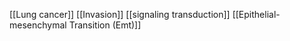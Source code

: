 [[Lung cancer]]
[[Invasion]]
[[signaling transduction]]
[[Epithelial-mesenchymal Transition (Emt)]]
